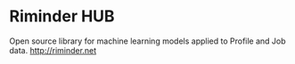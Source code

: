 # Riminder HUB
Open source library for machine learning models applied to Profile and Job data. http://riminder.net

